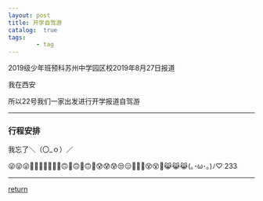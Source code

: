 ```yaml
---
layout: post
title: 开学自驾游
catalog:  true
tags:
        - tag
---
```

2019级少年班预科苏州中学园区校2019年8月27日报道

我在西安

所以22号我们一家出发进行开学报道自驾游

******
### 行程安排

我忘了＼（〇_ｏ）／

😜😜😜🤪🤪🤣🤪🤣🤪🙂🙃🙂🙃🙂🙃🙂😰😰😰😒😑🤐🤐🤐😵😵🤕😹😹😹(｡･ω･｡)ﾉ♡
233

***
[return](https://www.tsinghuamakerxian.cn/)
